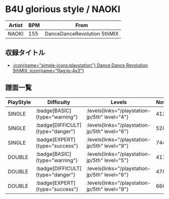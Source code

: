 # B4U glorious style / NAOKI

|Artist|BPM|From|
|------|---|----|
|NAOKI|155|DanceDanceRevolution 5thMIX|

## 収録タイトル

- [:icon{name="simple-icons:playstation"} Dance Dance Revolution 5thMIX :icon{name="flag:jp-4x3"}](/playstation-jp/5th)

## 譜面一覧

|PlayStyle|Difficulty|Levels|Notes|Movie|
|---------|----------|------|-----|-----|
|SINGLE| :badge[BASIC]{type="warning"}| :levels{links="/playstation-jp/5th" level="4"}|412/0||
|SINGLE| :badge[DIFFICULT]{type="danger"}| :levels{links="/playstation-jp/5th" level="6"}|528/0||
|SINGLE| :badge[EXPERT]{type="success"}| :levels{links="/playstation-jp/5th" level="9"}|744/0||
|DOUBLE| :badge[BASIC]{type="warning"}| :levels{links="/playstation-jp/5th" level="5"}|417/0||
|DOUBLE| :badge[DIFFICULT]{type="danger"}| :levels{links="/playstation-jp/5th" level="6"}|478/0||
|DOUBLE| :badge[EXPERT]{type="success"}| :levels{links="/playstation-jp/5th" level="9"}|666/0||
